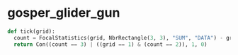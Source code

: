 # gosper_glider_gun

```python
def tick(grid):
  count = FocalStatistics(grid, NbrRectangle(3, 3), "SUM", "DATA") - grid
  return Con((count == 3) | ((grid == 1) & (count == 2)), 1, 0)
```
